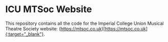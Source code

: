 # ICU MTSoc Website

This repository contains all the code for the Imperial College Union Musical Theatre Society website: (https://mtsoc.co.uk)[https://mtsoc.co.uk]{:target="_blank"}.